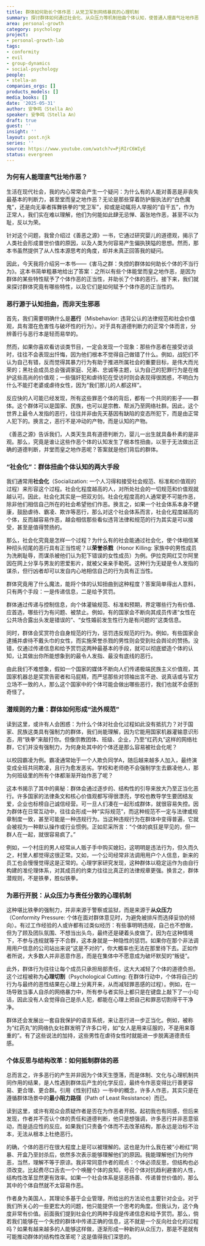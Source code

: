 ```yaml
---
title: 群体如何助长个体作恶：从党卫军到网络暴民的心理机制
summary: 探讨群体如何通过社会化、从众压力等机制扭曲个体认知，使普通人理直气壮地作恶，并指出结构性改革是杜绝恶行的关键。
area: personal-growth
category: psychology
project:
- personal-growth-lab
tags:
- conformity
- evil
- group-dynamics
- social-psychology
people:
- stella-an
companies_orgs: []
products_models: []
media_books: []
date: '2025-05-31'
author: 安争鸣（Stella An）
speaker: 安争鸣（Stella An）
draft: true
guest: ''
insight: ''
layout: post.njk
series: ''
source: https://www.youtube.com/watch?v=PjRIrC6WIyE
status: evergreen
---
```

### 为何有人能理直气壮地作恶？

生活在现代社会，我的内心常常会产生一个疑问：为什么有的人能对善恶是非丧失最基本的判断力，甚至堂而皇之地作恶？无论是那些穿着防护服执法的“白色魔鬼”，还是向无辜者挥舞铁拳的“党卫军”，抑或是动辄将人举报的“自干五”，作为正常人，我们实在难以理解，他们为何能如此肆无忌惮、嚣张地作恶，甚至不以为耻，反以为荣。

针对这个问题，我曾介绍过《善恶之源》一书，它通过研究婴儿的道德观，揭示了人类社会形成普世价值的原因，以及人类为何容易产生偏执狭隘的思想。然而，那本书虽然提供了从人性本源思考的角度，却并未真正回答我的疑问。

因此，今天我将介绍另一本书——《害马之群：失控的群体如何助长个体的不当行为》。这本书简单粗暴地给出了答案：之所以有些个体能堂而皇之地作恶，是因为群体的某些特性赋予了个体作恶的正当性，并助长了个体的恶行。接下来，我们就来探讨群体究竟有哪些特性，以及它们是如何赋予个体作恶的正当性的。

### 恶行源于认知扭曲，而非天生邪恶

首先，我们需要明确什么是**恶行**（Misbehavior: 违背公认的法律规范和社会价值观，具有潜在危害性与破坏性的行为）。对于具有道德判断力的正常个体而言，分辨善行与恶行本是轻而易举的。

然而，如果你喜欢看访谈类节目，一定会发现一个现象：那些作恶者在接受访谈时，往往不会表现出忏悔，因为他们根本不觉得自己做错了什么。例如，战犯们不认为自己有错，反而觉得其暴力行为有助于推进所属社会的重要目标，是伟大而光荣的；黑社会成员总会强调家庭、兄弟、忠诚等主题，认为自己的犯罪行为是在维护这些高尚的价值观；一些强奸犯和虐待犯在受访时则会表现得很困惑，不明白为什么不能打老婆或虐待女性，因为“我们那儿的人都这样”。

反应快的人可能已经发现，所有这些罪恶个体的背后，都有一个共同的影子——群体。这个群体可以是国家、民族，也可以是宗教、帮派乃至网络社群。因此，这个世界上最令人发指的恶行，往往并非由先天基因有缺陷的变态所犯下，而是由正常人犯下的。换言之，恶行不是冲动的产物，而是认知的产物。

《善恶之源》告诉我们，人类天生具有道德判断力，婴儿一出生就具备朴素的是非观。那么，究竟是谁让这些作恶个体的认知发生了根本性扭曲，以至于无法做出正确的道德判断，并堂而皇之地作恶呢？答案就是他们背后的群体。

### “社会化”：群体扭曲个体认知的两大手段

我们通常用**社会化**（Socialization: 一个人习得和接受社会规范、标准和价值观的过程）来形容这个过程。社会化程度越高的人，对所处社会的一切规范和价值观就越认可。因此，社会化其实是一把双刃剑。社会化程度高的人通常更不可能作恶，除非他们相信自己所在的社会希望他们作恶。换言之，如果一个社会体系本身不健康，鼓励虐待、霸凌、欺诈等恶行，那么对这个社会体系而言，社会化程度越高的个体，反而越容易作恶，越会相信那些看似违背法律和规范的行为其实是可以接受，甚至是值得赞扬的。

那么，社会化究竟是怎样一个过程？为什么有的社会能通过社会化，使个体相信某种彻头彻尾的恶行具有正当性呢？以**荣誉杀戮**（Honor Killing: 家族中的男性成员为洗刷耻辱，而谋杀被他们认为犯下错误的女性成员）为例。伊拉克网红艾尔阿里因在网上分享与男友的恩爱影片，就被父亲亲手勒死。这种行为无疑是令人发指的谋杀，但行凶者却可以发自内心地相信自己的行为具有正当性。

群体究竟用了什么魔法，能将个体的认知扭曲到这种程度？答案简单得出人意料，只有两个手段：一是传递信息，二是给予赏罚。

群体通过传递与控制信息，向个体灌输规范、标准和预期，界定哪些行为有价值、应首选，哪些行为有问题、被禁止。例如，有的国家会不断向其成员传递“女性在公共场合露出头发是错误的”、“女性婚前发生性行为是有问题的”这类信息。

同时，群体会奖赏符合自身规范的行为，惩罚违反规范的行为。例如，有些国家会逮捕并虐待不戴头巾的女性，而实施荣誉杀戮的男性则会受到社会舆论的赞扬。没错，仅通过传递信息和给予赏罚这两种最基本的手段，就可以彻底塑造个体的认知，让其做出你所能想象到的最令人发指、最没有底线的恶行。

由此我们不难想象，假如一个国家的媒体不断向人们传递极端民族主义价值观，其国家机器总是奖赏告密者和马屁精，而严惩那些对领袖出言不逊、说真话或与官方立场不一致的人，那么这个国家中的个体可能会做出哪些恶行，我们也就不会感到奇怪了。

### 潜规则的力量：群体如何形成“法外规范”

读到这里，或许有人会困惑：为什么个体对社会化过程如此没有抵抗力？对于国家、民族这类具有强制力的群体，我们尚能理解，因为它能用国家机器灌输意识形态，用“铁拳”来敲打你。但像宗教团体、班级、企业，乃至“红药丸”这样的网络社群，它们并没有强制力，为何身处其中的个体还是那么容易被社会化呢？

以校园霸凌为例。霸凌通常始于一个人欺负同学A，随后越来越多人加入，最终演变成全班共同欺凌，且行为愈发恶劣。学校和老师绝不会强制学生去霸凌他人，那为何班级里的所有个体都渐渐开始作恶了呢？

这本书揭示了其中的奥秘：群体会通过逐步的、结构性的引导来放大乃至正当化恶行。许多国家的法律条文和核心价值观都写得很漂亮，学校也教导学生要团结友爱，企业也标榜自己诚信经营。可一旦人们凑在一起形成群体，就很容易失控。因为群体在日常互动中，往往会形成一种“实际规范”，而这种规范不一定与法律或规章制度一致，甚至可能是一种违规行为。当这种违规行为在群体中变得普遍，它就会被视为一种默认操作或行业惯例。正如尼采所言：“个体的疯狂是罕见的，但一群人在一起，就很容易疯了。”

例如，一个村庄的男人经常从人贩子手中购买媳妇，这明明是违法行为，但久而久之，村里人都觉得这很正常。又如，一个公司经常非法调用用户个人信息，新来的员工也会慢慢觉得这是正常的。心理学家研究发现，这种群体以稳定运作为由自行构建的准伦理体系，对其成员的约束力往往比真正的法律规章更强。换言之，群体潜规则，不是铁拳，胜似铁拳。

### 为恶行开脱：从众压力与责任分散的心理机制

这种堪比铁拳的强制力，并非来源于警察或监狱，而是来源于**从众压力**（Conformity Pressure: 个体在面对群体意见时，为避免被排斥而选择妥协的倾向）。有过工作经验的人或许都有过类似经历：有些事明明违规，自己也不想做，但为了顾及团队氛围、不想当出头鸟，最终还是硬着头皮做了。因为在这种情境下，不参与违规就等于不合群，这本身就是一种隐性的惩罚。如果你在那个非法调用用户信息的公司站出来说“这是不对的”，你大概率也无法在那里待下去。正如作者所说，大多数人并非恶意作恶，而是在集体中不愿意成为破坏默契的“叛徒”。

此外，群体行为往往让每个成员只承担局部责任，这大大减轻了个体的道德负担。这个过程被称为**心理切割**（Psychological Cutting: 在群体行动中，个体将自己的行为与最终的恶性结果在心理上分离开来，从而减轻罪恶感的过程）。例如，在一场导致当事人自杀的网络暴力中，所有参与者实际上都只是在键盘上敲下了一小句话，因此没有人会觉得自己是杀人犯，都能在心理上把自己和罪恶切割得干干净净。

群体还会发展出一套自我保护的语言系统，来让恶行进一步正当化。例如，被称为“红药丸”的网络仇女社群发明了许多口号，如“女人是用来征服的，不是用来尊重的”。有了这些说法的加持，这些男性在虐待女性时就能进一步脱离道德责任感。

### 个体反思与结构改革：如何抵制群体的恶

总而言之，许多恶行的产生并非因为个体天生堕落，而是体制、文化与心理机制共同作用的结果，是人性遇到群体后产生的化学反应，最终令作恶变得比行善更容易、更合理、更合群。引用《性别打结》一书中的概念，许多人作恶，其实只是在遵循群体场景中的**最小阻力路径**（Path of Least Resistance）而已。

读到这里，或许有观众会质疑作者是否在为作恶者开脱。起初我也有同感，但后来发现，作者并不否认个体的责任和道德判断，他只是想强调，许多恶行并非恶意驱动，而是适应性的反应。如果我们只责备个体而不去改革结构，那永远是治标不治本，无法从根本上杜绝恶行。

的确，个体的恶行在很大程度上是可以被理解的。这也是为什么我在被“小粉红”网暴、开盒乃至封杀后，依然多次表示能够理解他们的原因。我能理解他们为何作恶，当然，理解不等于原谅。我非常同意作者的观点：个体必须反思，但结构也必须改变。比起费尽口舌去一个个唤醒个体的良知，号召个体对抗趋利避害的人性，结构性改革显然更有效率。如果一个社会体系是惩恶扬善、传递普世价值的，那么其中的个体自然就不太容易作恶。

作者身为美国人，其理论多基于企业管理，所给出的方法论也主要针对企业。对于我们所关心的一些更宏大的问题，他只能提供一个思考的角度。但我认为，这个角度非常有价值。前面我们提到社会化的两种手段是传递信息和给予赏罚。那么，倘若我们能够在一个失控的群体中传递正确的信息，这不就是一个反向社会化的过程吗？如果有越来越多的人能够这样做，逐渐形成一种新的从众压力，那是不是就有可能推动群体的结构性改革呢？这是值得我们深思的。